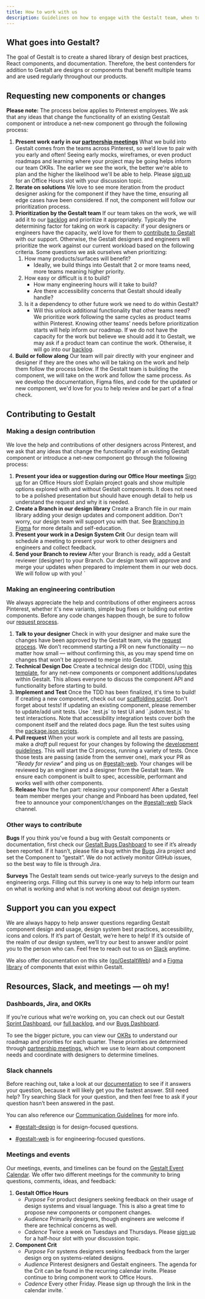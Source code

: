 ```yaml
---
title: How to work with us
description: Guidelines on how to engage with the Gestalt team, when to work with us, and how to contribute.
---
```


## What goes into Gestalt?

The goal of Gestalt is to create a shared library of design best practices, React components, and documentation. Therefore, the best contenders for addition to Gestalt are designs or components that benefit multiple teams and are used regularly throughout our products.

## Requesting new components or changes

**Please note:** The process below applies to Pinterest employees.
We ask that any ideas that change the functionality of an existing Gestalt component or introduce a net-new component go through the following process:

1. **Present work early in our [partnership meetings](#Meetings-and-events)**
   What we build into Gestalt comes from the teams across Pinterest, so we’d love to pair with you early and often! Seeing early mocks, wireframes, or even product roadmaps and learning where your project may be going helps inform our team OKRs. The earlier we see the work, the better we're able to plan and the higher the likelihood we'll be able to help. Please [sign up](https://pinch.pinadmin.com/gestaltSignUp) for an Office Hours slot with your discussion topic.
2. **Iterate on solutions**
   We love to see more iteration from the product designer asking for the component if they have the time, ensuring all edge cases have been considered. If not, the component will follow our prioritization process.
3. **Prioritization by the Gestalt team**
   If our team takes on the work, we will add it to our [backlog](https://pinch.pinadmin.com/gestaltBacklog) and prioritize it appropriately. Typically the determining factor for taking on work is capacity: if your designers or engineers have the capacity, we’d love for them to [contribute to Gestalt](#How-can-you-contribute-to-gestalt-as-an-engineer) with our support. Otherwise, the Gestalt designers and engineers will prioritize the work against our current workload based on the following criteria.
   Some questions we ask ourselves when prioritizing:
   1. How many products/surfaces will benefit?
      - Ideally, we build things into Gestalt that 2 or more teams need, more teams meaning higher priority.
   2. How easy or difficult is it to build?
      - How many engineering hours will it take to build?
      - Are there accessibility concerns that Gestalt should ideally handle?
   3. Is it a dependency to other future work we need to do within Gestalt?
      - Will this unlock additional functionality that other teams need?
        We prioritize work following the same cycles as product teams within Pinterest. Knowing other teams' needs before prioritization starts will help inform our roadmap. If we do not have the capacity for the work but believe we should add it to Gestalt, we may ask if a product team can continue the work. Otherwise, it will go into our [backlog](https://pinch.pinadmin.com/gestaltBacklog).
4. **Build or follow along**
   Our team will pair directly with your engineer and designer if they are the ones who will be taking on the work and help them follow the process below. If the Gestalt team is building the component, we will take on the work and follow the same process. As we develop the documentation, Figma files, and code for the updated or new component, we'd love for you to help review and be part of a final check.



## Contributing to Gestalt  

### Making a design contribution

We love the help and contributions of other designers across Pinterest, and we ask that any ideas that change the functionality of an existing Gestalt component or introduce a net-new component go through the following process:
1. **Present your idea or suggestion during our Office Hour meetings**
    [Sign up](https://pinch.pinadmin.com/gestaltSignUp) for an Office Hours slot! Explain project goals and show multiple options explored with and without Gestalt components. It does not need to be a polished presentation but should have enough detail to help us understand the request and why it is needed.
2. **Create a Branch in our design library**
    Create a Branch file in our main library adding your design updates and component addition. Don't worry, our design team will support you with that. See [Branching in Figma](https://www.figma.com/best-practices/branching-in-figma/) for more details and self-education.
3. **Present your work in a Design System Crit**
Our design team will schedule a meeting to present your work to other designers and engineers and collect feedback.
4. **Send your Branch to review**
After your Branch is ready, add a Gestalt reviewer (designer) to your Branch. Our design team will approve and merge your updates when prepared to implement them in our web docs. We will follow up with you!
`

### Making an engineering contribution

We always appreciate the help and contributions of other engineers across Pinterest, whether it's new variants, simple bug fixes or building out entire components. Before any code changes happen though, be sure to follow our [request process](#What-is-the-process-to-request-new-additions-or-changes).
1. **Talk to your designer**
   Check in with your designer and make sure the changes have been approved by the Gestalt team, via the [request process](#What-is-the-process-to-request-new-additions-or-changes). We don’t recommend starting a PR on new functionality — no matter how small — without confirming this, as you may spend time on changes that won’t be approved to merge into Gestalt.
2. **Technical Design Doc**
   Create a technical design doc (TDD), using [this template](https://pinch.pinadmin.com/gestaltTDD), for any net-new components or component additions/updates within Gestalt. This allows everyone to discuss the component API and functionality before starting to build.
3. **Implement and Test**
   Once the TDD has been finalized, it's time to build! If creating a new component, check out our [scaffolding script](https://github.com/pinterest/gestalt/blob/master/scripts/generateComponent.js). Don't forget about tests! If updating an existing component, please remember to update/add unit tests. Use \`.test.js\` to test UI and \`.jsdom.test.js\` to test interactions. Note that accessibility integration tests cover both the component itself and the related docs page. Run the test suites using the [package.json scripts](https://github.com/pinterest/gestalt/blob/master/package.json#L101).
4. **Pull request**
    When your work is complete and all tests are passing, make a _draft_ pull request for your changes by following the [development guidelines](/development). This will start the CI process, running a variety of tests. Once those tests are passing (aside from the semver one), mark your PR as _"Ready for review"_ and ping us on [#gestalt-web](https://pinch.pinadmin.com/gestaltSlack). Your changes will be reviewed by an engineer and a designer from the Gestalt team. We ensure each component is built to spec, accessible, performant and works well with other components.
5. **Release**
   Now the fun part: releasing your component! After a Gestalt team member merges your change and Pinboard has been updated, feel free to announce your component/changes on the [#gestalt-web](https://pinch.pinadmin.com/gestaltSlack) Slack channel.



### Other ways to contribute

**Bugs**
If you think you’ve found a bug with Gestalt components or documentation, first check our [Gestalt Bugs Dashboard](https://jira.pinadmin.com/secure/Dashboard.jspa?selectPageId=29639) to see if it’s already been reported. If it hasn’t, please file a bug within the [Bugs](https://pinch.pinadmin.com/gestaltJiraBugs) Jira project and set the Component to ”gestalt”. We do not actively monitor GitHub issues, so the best way to file is through Jira.

**Surveys**
The Gestalt team sends out twice-yearly surveys to the design and engineering orgs. Filling out this survey is one way to help inform our team on what is working and what is not working about out design system.


## Support you can you expect 

We are always happy to help answer questions regarding Gestalt component design and usage, design system best practices, accessibility, icons and colors. If it’s part of Gestalt, we’re here to help! If it’s outside of the realm of our design system, we’ll try our best to answer and/or point you to the person who can. Feel free to reach out to us on [Slack](http://gestalt.pinterest.systems/how_to_work_with_us#Slack-channels) anytime.


We also offer documentation on this site ([go/GestaltWeb](https://gestalt.pinterest.systems/)) and a [Figma library](https://pinch/gestaltFigma) of components that exist within Gestalt.

## Resources, Slack, and meetings — oh my!

### Dashboards, Jira, and OKRs
If you’re curious what we’re working on, you can check out our Gestalt [Sprint Dashboard](https://pinch.pinadmin.com/gestaltSprint), our [full backlog](https://pinch.pinadmin.com/gestaltBacklog), and our [Bugs Dashboard](https://pinch.pinadmin.com/gestaltJiraBugs).

To see the bigger picture, you can view our [OKRs](https://pinch.pinadmin.com/gestaltOKR) to understand our roadmap and priorities for each quarter. These priorities are determined through [partnership meetings](#Meetings-and-events), which we use to learn about component needs and coordinate with designers to determine timelines.

### Slack channels
Before reaching out, take a look at our [documentation](https://gestalt.pinterest.systems/) to see if it answers your question, because it will likely get you the fastest answer. Still need help? Try searching Slack for your question, and then feel free to ask if your question hasn’t been answered in the past. 

You can also reference our [Communication Guidelines](https://pinch.pinadmin.com/gestaltCommsGuidelines) for more info.

- [#gestalt-design](https://pinch.pinadmin.com/gestaltSlackDesign) is for design-focused questions.

- [#gestalt-web](https://pinch.pinadmin.com/gestaltSlack) is for engineering-focused questions.

### Meetings and events

Our meetings, events, and timelines can be found on the [Gestalt Event Calendar](https://pinch.pinadmin.com/gestaltCalendar). We offer two different meetings for the community to bring questions, comments, ideas, and feedback:

1. **Gestalt Office Hours**
    - _Purpose_
      For product designers seeking feedback on their usage of design systems and visual language. This is also a great time to propose new components or component changes.
    - _Audience_
      Primarily designers, though engineers are welcome if there are technical concerns as well.
    - _Cadence_
      Twice a week on Tuesdays and Thursdays. Please [sign up](https://pinch.pinadmin.com/gestaltSignUp) for a half-hour slot with your discussion topic.
2.  **Component Crit**
    - _Purpose_
      For systems designers seeking feedback from the larger design org on systems-related designs.
    - _Audience_
      Pinterest designers and Gestalt engineers. The agenda for the Crit can be found in the recurring calendar invite. Please continue to bring component work to Office Hours.
    - _Cadence_
      Every other Friday. Please sign up through the link in the calendar invite.
`